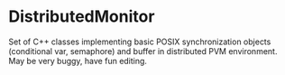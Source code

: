 DistributedMonitor
==================

Set of C++ classes implementing basic POSIX synchronization objects (conditional var, semaphore) and buffer in distributed PVM environment. May be very buggy, have fun editing.
